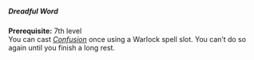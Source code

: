 ##### Dreadful Word

**Prerequisite:**
7th level
\
You can cast _[<span class="spell">Confusion</span>](#Confusion_confusion)_ once using a Warlock spell slot.
You can’t do so again until you finish a long rest.
